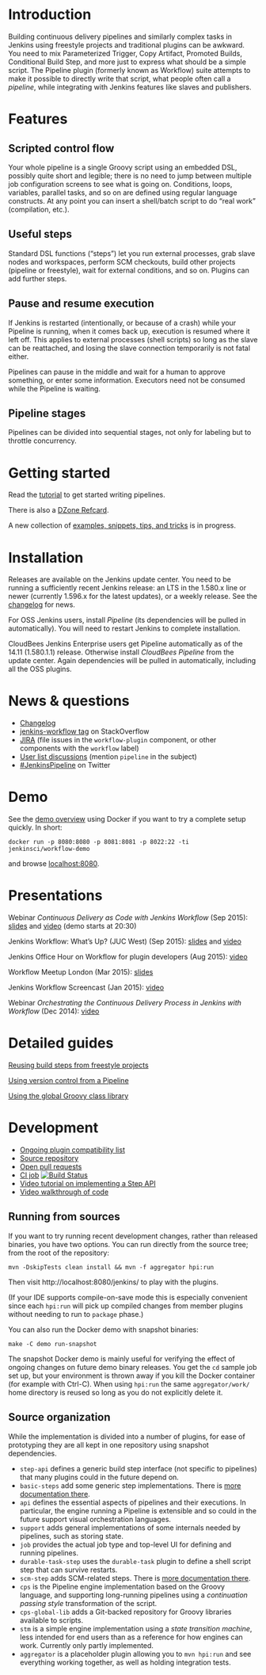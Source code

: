 # Introduction

Building continuous delivery pipelines and similarly complex tasks in Jenkins using freestyle projects and traditional plugins can be awkward.
You need to mix Parameterized Trigger, Copy Artifact, Promoted Builds, Conditional Build Step, and more just to express what should be a simple script.
The Pipeline plugin (formerly known as Workflow) suite attempts to make it possible to directly write that script, what people often call a _pipeline_, while integrating with Jenkins features like slaves and publishers.

# Features

## Scripted control flow

Your whole pipeline is a single Groovy script using an embedded DSL, possibly quite short and legible; there is no need to jump between multiple job configuration screens to see what is going on.
Conditions, loops, variables, parallel tasks, and so on are defined using regular language constructs.
At any point you can insert a shell/batch script to do “real work” (compilation, etc.).

## Useful steps

Standard DSL functions (“steps”) let you run external processes, grab slave nodes and workspaces, perform SCM checkouts, build other projects (pipeline or freestyle), wait for external conditions, and so on.
Plugins can add further steps.

## Pause and resume execution

If Jenkins is restarted (intentionally, or because of a crash) while your Pipeline is running, when it comes back up, execution is resumed where it left off.
This applies to external processes (shell scripts) so long as the slave can be reattached, and losing the slave connection temporarily is not fatal either.

Pipelines can pause in the middle and wait for a human to approve something, or enter some information.
Executors need not be consumed while the Pipeline is waiting.

## Pipeline stages

Pipelines can be divided into sequential stages, not only for labeling but to throttle concurrency.

# Getting started

Read the [tutorial](TUTORIAL.md) to get started writing pipelines.

There is also a [DZone Refcard](https://dzone.com/refcardz/continuous-delivery-with-jenkins-workflow).

A new collection of [examples, snippets, tips, and tricks](https://github.com/jenkinsci/workflow-examples) is in progress.

# Installation

Releases are available on the Jenkins update center.
You need to be running a sufficiently recent Jenkins release: an LTS in the 1.580.x line or newer (currently 1.596.x for the latest updates), or a weekly release.
See the [changelog](CHANGES.md) for news.

For OSS Jenkins users, install _Pipeline_ (its dependencies will be pulled in automatically).
You will need to restart Jenkins to complete installation.

CloudBees Jenkins Enterprise users get Pipeline automatically as of the 14.11 (1.580.1.1) release.
Otherwise install _CloudBees Pipeline_ from the update center.
Again dependencies will be pulled in automatically, including all the OSS plugins.

# News & questions

* [Changelog](CHANGES.md)
* [jenkins-workflow tag](http://stackoverflow.com/tags/jenkins-workflow) on StackOverflow
* [JIRA](https://issues.jenkins-ci.org/secure/IssueNavigator.jspa?reset=true&jqlQuery=project+%3D+JENKINS+AND+resolution+%3D+Unresolved+AND+%28component+%3D+workflow-plugin+OR+labels+in+%28workflow%29%29+ORDER+BY+component+ASC,+key+DESC&mode=hide) (file issues in the `workflow-plugin` component, or other components with the `workflow` label)
* [User list discussions](https://groups.google.com/forum/#!topicsearchin/jenkinsci-users/pipeline) (mention `pipeline` in the subject)
* [#JenkinsPipeline](https://twitter.com/hashtag/JenkinsPipeline) on Twitter

# Demo

See the [demo overview](demo/README.md) using Docker if you want to try a complete setup quickly. In short:

    docker run -p 8080:8080 -p 8081:8081 -p 8022:22 -ti jenkinsci/workflow-demo

and browse [localhost:8080](http://localhost:8080/).

# Presentations

Webinar _Continuous Delivery as Code with Jenkins Workflow_ (Sep 2015): [slides](https://www.cloudbees.com/sites/default/files/webinar-_continuous_delivery_as_code_with_jenkins_workflow.pdf) and [video](https://youtu.be/Q2pZdzaaCXg) (demo starts at 20:30)

Jenkins Workflow: What’s Up? (JUC West) (Sep 2015): [slides](http://www.slideshare.net/jgcloudbees/juc-west-15-jenkins-workflow-whats-up) and [video](https://youtu.be/VkIzoU7zYzE)

Jenkins Office Hour on Workflow for plugin developers (Aug 2015): [video](https://www.youtube.com/watch?v=4zdy7XGx3PA)

Workflow Meetup London (Mar 2015): [slides](http://www.slideshare.net/jgcloudbees/london-workflow-summit-kkjg)

Jenkins Workflow Screencast (Jan 2015): [video](https://www.youtube.com/watch?v=Welwf1wTU-w)

Webinar _Orchestrating the Continuous Delivery Process in Jenkins with Workflow_ (Dec 2014): [video](http://youtu.be/ZqfiW8eVcuQ)


# Detailed guides

[Reusing build steps from freestyle projects](basic-steps/CORE-STEPS.md)

[Using version control from a Pipeline](scm-step/README.md)

[Using the global Groovy class library](cps-global-lib/README.md)

# Development

* [Ongoing plugin compatibility list](COMPATIBILITY.md)
* [Source repository](https://github.com/jenkinsci/workflow-plugin)
* [Open pull requests](https://github.com/jenkinsci/workflow-plugin/pulls)
* [CI job](https://jenkins.ci.cloudbees.com/job/plugins/job/workflow-plugin/)
  [![Build Status](https://jenkins.ci.cloudbees.com/buildStatus/icon?job=plugins/workflow-plugin)](https://jenkins.ci.cloudbees.com/job/plugins/job/workflow-plugin/)
* [Video tutorial on implementing a Step API](http://jenkins-ci.org/content/workflow-plugin-tutorial-writing-step-impl)
* [Video walkthrough of code](https://www.youtube.com/watch?v=tZygoTlW6YE)

## Running from sources

If you want to try running recent development changes, rather than released binaries, you have two options. You can run directly from the source tree; from the root of the repository:

    mvn -DskipTests clean install && mvn -f aggregator hpi:run

Then visit http://localhost:8080/jenkins/ to play with the plugins.

(If your IDE supports compile-on-save mode this is especially convenient since each `hpi:run` will pick up compiled changes from member plugins without needing to run to `package` phase.)

You can also run the Docker demo with snapshot binaries:

    make -C demo run-snapshot

The snapshot Docker demo is mainly useful for verifying the effect of ongoing changes on future demo binary releases. You get the `cd` sample job set up, but your environment is thrown away if you kill the Docker container (for example with Ctrl-C). When using `hpi:run` the same `aggregator/work/` home directory is reused so long as you do not explicitly delete it.

## Source organization

While the implementation is divided into a number of plugins, for ease of prototyping they are all kept in one repository using snapshot dependencies.

* `step-api` defines a generic build step interface (not specific to pipelines) that many plugins could in the future depend on.
* `basic-steps` add some generic step implementations. There is [more documentation there](basic-steps/CORE-STEPS.md).
* `api` defines the essential aspects of pipelines and their executions. In particular, the engine running a Pipeline is extensible and so could in the future support visual orchestration languages.
* `support` adds general implementations of some internals needed by pipelines, such as storing state.
* `job` provides the actual job type and top-level UI for defining and running pipelines.
* `durable-task-step` uses the `durable-task` plugin to define a shell script step that can survive restarts.
* `scm-step` adds SCM-related steps. There is [more documentation there](scm-step/README.md).
* `cps` is the Pipeline engine implementation based on the Groovy language, and supporting long-running pipelines using a _continuation passing style_ transformation of the script.
* `cps-global-lib` adds a Git-backed repository for Groovy libraries available to scripts.
* `stm` is a simple engine implementation using a _state transition machine_, less intended for end users than as a reference for how engines can work. Currently only partly implemented.
* `aggregator` is a placeholder plugin allowing you to `mvn hpi:run` and see everything working together, as well as holding integration tests.
